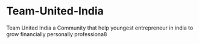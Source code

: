 # Team-United-India
Team United India a Community that help youngest entrepreneur in india to grow financially personally professiona8
